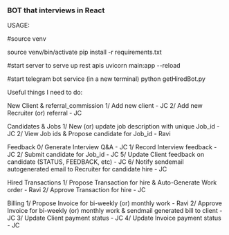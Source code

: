 ### BOT that interviews in React

USAGE:

#source venv

source venv/bin/activate
pip install -r requirements.txt

#start server to serve up rest apis
uvicorn main:app --reload

#start telegram bot service (in a new terminal)
python getHiredBot.py


Useful things I need to do:

New Client & referral_commission
1/ Add new client - JC
2/ Add new Recruiter (or) referral - JC

Candidates & Jobs
1/ New (or) update job description with unique Job_id - JC
2/ View Job ids & Propose candidate for Job_id - Ravi

Feedback
0/ Generate Interview Q&A - JC
1/ Record Interview feedback - JC
2/ Submit candidate for Job_id - JC
5/ Update Client feedback on candidate (STATUS, FEEDBACK, etc) - JC
6/ Notify sendemail autogenerated email to Recruiter for candidate hire - JC

Hired Transactions
1/ Propose Transaction for hire & Auto-Generate Work order - Ravi
2/ Approve Transaction for hire - JC

Billing
1/ Propose Invoice for bi-weekly (or) monthly work - Ravi
2/ Approve Invoice for bi-weekly (or) monthly work & sendmail generated bill to client - JC
3/ Update Client payment status - JC
4/ Update Invoice payment status - JC
